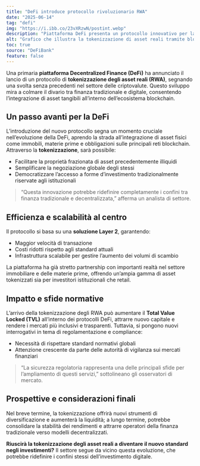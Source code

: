 ```yaml
---
title: "DeFi introduce protocollo rivoluzionario RWA"
date: "2025-06-14"
tag: "defi"
img: "https://i.ibb.co/23vXRzwN/postint.webp"
description: "Piattaforma DeFi presenta un protocollo innovativo per la tokenizzazione degli asset reali"
alt: "Grafico che illustra la tokenizzazione di asset reali tramite blockchain"
toc: true
source: "DeFiBank"
feature: false
---
```


Una primaria **piattaforma Decentralized Finance (DeFi)** ha annunciato il lancio di un protocollo di **tokenizzazione degli asset reali (RWA)**, segnando una svolta senza precedenti nel settore delle criptovalute. Questo sviluppo mira a colmare il divario tra finanza tradizionale e digitale, consentendo l’integrazione di asset tangibili all’interno dell’ecosistema blockchain.

## Un passo avanti per la DeFi

L’introduzione del nuovo protocollo segna un momento cruciale nell’evoluzione della DeFi, aprendo la strada all’integrazione di asset fisici come immobili, materie prime e obbligazioni sulle principali reti blockchain. Attraverso la **tokenizzazione**, sarà possibile:
- Facilitare la proprietà frazionata di asset precedentemente illiquidi
- Semplificare la negoziazione globale degli stessi
- Democratizzare l’accesso a forme d’investimento tradizionalmente riservate agli istituzionali

> “Questa innovazione potrebbe ridefinire completamente i confini tra finanza tradizionale e decentralizzata,” afferma un analista di settore.

## Efficienza e scalabilità al centro

Il protocollo si basa su una **soluzione Layer 2**, garantendo:
- Maggior velocità di transazione
- Costi ridotti rispetto agli standard attuali
- Infrastruttura scalabile per gestire l’aumento dei volumi di scambio

La piattaforma ha già stretto partnership con importanti realtà nel settore immobiliare e delle materie prime, offrendo un’ampia gamma di asset tokenizzati sia per investitori istituzionali che retail.

## Impatto e sfide normative

L’arrivo della tokenizzazione degli RWA può aumentare il **Total Value Locked (TVL)** all’interno dei protocolli DeFi, attrarre nuovo capitale e rendere i mercati più inclusivi e trasparenti. Tuttavia, si pongono nuovi interrogativi in tema di regolamentazione e compliance:
- Necessità di rispettare standard normativi globali
- Attenzione crescente da parte delle autorità di vigilanza sui mercati finanziari

> “La sicurezza regolatoria rappresenta una delle principali sfide per l’ampliamento di questi servizi,” sottolineano gli osservatori di mercato.

## Prospettive e considerazioni finali

Nel breve termine, la tokenizzazione offrirà nuovi strumenti di diversificazione e aumenterà la liquidità; a lungo termine, potrebbe consolidare la stabilità dei rendimenti e attrarre operatori della finanza tradizionale verso modelli decentralizzati.

**Riuscirà la tokenizzazione degli asset reali a diventare il nuovo standard negli investimenti?** Il settore segue da vicino questa evoluzione, che potrebbe ridefinire i confini stessi dell’investimento digitale.